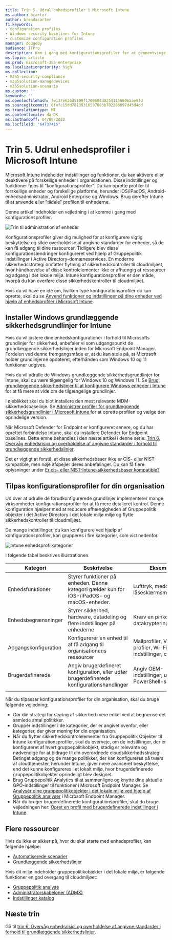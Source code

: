 ```yaml
---
title: Trin 5. Udrul enhedsprofiler i Microsoft Intune
ms.author: bcarter
author: brendacarter
f1.keywords:
- configuration profiles
- Windows security baselines for Intune
- customize configuration profiles
manager: dougeby
audience: ITPro
description: Kom i gang med konfigurationsprofiler for at gennemtvinge sikre indstillinger på enheder ved hjælp af Intune til at overføre disse sikkerhedskontroller til cloudmiljøet.
ms.topic: article
ms.prod: microsoft-365-enterprise
ms.localizationpriority: high
ms.collection:
- M365-security-compliance
- m365solution-managedevices
- m365solution-scenario
ms.custom: ''
keywords: ''
ms.openlocfilehash: fe137e626d5199f1709504d025411586965ae9fd
ms.sourcegitcommit: 6fefc15dd78139316597083b702286097d45d4dd
ms.translationtype: MT
ms.contentlocale: da-DK
ms.lasthandoff: 04/09/2022
ms.locfileid: "64737415"
---
```

# <a name="step-5-deploy-device-profiles-in-microsoft-intune"></a>Trin 5. Udrul enhedsprofiler i Microsoft Intune

Microsoft Intune indeholder indstillinger og funktioner, du kan aktivere eller deaktivere på forskellige enheder i organisationen. Disse indstillinger og funktioner føjes til "konfigurationsprofiler". Du kan oprette profiler til forskellige enheder og forskellige platforme, herunder iOS/iPadOS, Android-enhedsadministrator, Android Enterprise og Windows. Brug derefter Intune til at anvende eller "tildele" profilen til enhederne.

Denne artikel indeholder en vejledning i at komme i gang med konfigurationsprofiler. 


![Trin til administration af enheder](../media/devices/intune-mdm-step-4.png#lightbox)

Konfigurationsprofiler giver dig mulighed for at konfigurere vigtig beskyttelse og sikre overholdelse af angivne standarder for enheder, så de kan få adgang til dine ressourcer. Tidligere blev disse konfigurationsændringer konfigureret ved hjælp af Gruppepolitik indstillinger i Active Directory-domæneservices. En moderne sikkerhedsstrategi omfatter flytning af sikkerhedskontroller til cloudmiljøet, hvor håndhævelse af disse kontrolelementer ikke er afhængig af ressourcer og adgang i det lokale miljø. Intune konfigurationsprofiler er den måde, hvorpå du kan overføre disse sikkerhedskontroller til cloudmiljøet. 

Hvis du vil have en idé om, hvilken type konfigurationsprofiler du kan oprette, skal du se [Anvend funktioner og indstillinger på dine enheder ved hjælp af enhedsprofiler i Microsoft Intune](/mem/intune/configuration/device-profiles).

## <a name="deploy-windows-security-baselines-for-intune"></a>Installer Windows grundlæggende sikkerhedsgrundlinjer for Intune

Hvis du vil justere dine enhedskonfigurationer i forhold til Microsofts grundlinjer for sikkerhed, anbefaler vi som udgangspunkt de grundlæggende sikkerhedslinjer inden for Microsoft Endpoint Manager. Fordelen ved denne fremgangsmåde er, at du kan stole på, at Microsoft holder grundlinjerne opdateret, efterhånden som Windows 10 og 11 funktioner udgives. 

Hvis du vil udrulle de Windows grundlæggende sikkerhedsgrundlinjer for Intune, skal du være tilgængelig for Windows 10 og Windows 11. Se [Brug grundlæggende sikkerhedslinjer til at konfigurere Windows enheder i Intune](/mem/intune/protect/security-baselines) for at få mere at vide om de tilgængelige grundlinjer.

I øjeblikket skal du blot installere den mest relevante MDM-sikkerhedsbaselinje. Se [Administrer profiler for grundlæggende sikkerhedsgrundlinjer i Microsoft Intune ](/mem/intune/protect/security-baselines-configure)for at oprette profilen og vælge den oprindelige version.

Når Microsoft Defender for Endpoint er konfigureret senere, og du har oprettet forbindelse Intune, skal du installere Defender for Endpoint baselines. Dette emne behandles i den næste artikel i denne serie: [Trin 6. Overvåg enhedsrisici og overholdelse af angivne standarder i forhold til grundlæggende sikkerhedslinjer](manage-devices-with-intune-monitor-risk.md).

Det er vigtigt at forstå, at disse sikkerhedsbaser ikke er CIS- eller NIST-kompatible, men nøje afspejler deres anbefalinger. Du kan få flere oplysninger under [Er cis- eller NIST-Intune-sikkerhedsbaser kompatible?](https://docs.microsoft.com/mem/intune/protect/security-baselines#are-the-intune-security-baselines-cis-or-nist-compliant)

## <a name="customize-configuration-profiles-for-your-organization"></a>Tilpas konfigurationsprofiler for din organisation

Ud over at udrulle de forudkonfigurerede grundlinjer implementerer mange virksomheder konfigurationsprofiler for at få mere detaljeret kontrol. Denne konfiguration hjælper med at reducere afhængigheden af Gruppepolitik objekter i det Active Directory i det lokale miljø miljø og flytte sikkerhedskontroller til cloudmiljøet. 

De mange indstillinger, du kan konfigurere ved hjælp af konfigurationsprofiler, kan grupperes i fire kategorier, som vist nedenfor.

![Intune enhedsprofilkategorier](../media/devices/intune-device-profile-categories.png#lightbox)

I følgende tabel beskrives illustrationen.


|Kategori |Beskrivelse |Eksempler  |
|---------|---------|---------|
|Enhedsfunktioner     | Styrer funktioner på enheden. Denne kategori gælder kun for iOS-/iPadOS- og macOS-enheder.        | Lufttryk, meddelelser, låseskærmsmeddelelser        |
|Enhedsbegrænsninger     | Styrer sikkerhed, hardware, datadeling og flere indstillinger på enhederne        | Kræv en pinkode, datakryptering        |
|Adgangskonfiguration     |  Konfigurerer en enhed til at få adgang til organisationens ressourcer        | Mailprofiler, VPN-profiler, Wi-Fi indstillinger, certifikater        |
|Brugerdefinerede     | Angiv brugerdefineret konfiguration, eller udfør brugerdefinerede konfigurationshandlinger       | Angiv OEM-indstillinger, udfør PowerShell-scripts        |
|    |         |         |

Når du tilpasser konfigurationsprofiler for din organisation, skal du bruge følgende vejledning:
- Gør din strategi for styring af sikkerhed mere enkel ved at begrænse det samlede antal politikker.
- Gruppér indstillinger i de kategorier, der er angivet ovenfor, eller kategorier, der giver mening for din organisation.
- Når du flytter sikkerhedskontrolelementer fra Gruppepolitik Objekter til Intune konfigurationsprofiler, skal du overveje, om de indstillinger, der er konfigureret af hvert gruppepolitikobjekt, stadig er relevante og nødvendige for at bidrage til din overordnede cloudsikkerhedsstrategi. Betinget adgang og de mange politikker, der kan konfigureres på tværs af cloudtjenester, herunder Intune, giver mere avanceret beskyttelse, end det kunne konfigureres i et lokalt miljø, hvor brugerdefinerede gruppepolitikobjekter oprindeligt blev designet.
- Brug Gruppepolitik Analytics til at sammenligne og knytte dine aktuelle GPO-indstillinger til funktioner i Microsoft Endpoint Manager. Se [Analysér dine gruppepolitikobjekter i det lokale miljø ved hjælp af Gruppepolitik analyser](/mem/intune/configuration/group-policy-analytics) i Microsoft Endpoint Manager.
- Når du bruger brugerdefinerede konfigurationsprofiler, skal du bruge vejledningen her: [Opret en profil med brugerdefinerede indstillinger i Intune](/mem/intune/configuration/custom-settings-configure).

## <a name="additional-resources"></a>Flere ressourcer

Hvis du ikke er sikker på, hvor du skal starte med enhedsprofiler, kan følgende hjælpe:

- [Automatiserede scenarier](/mem/intune/fundamentals/guided-scenarios-overview) 
- [Grundlæggende sikkerhedslinjer](/mem/intune/protect/security-baselines)

Hvis dit miljø indeholder gruppepolitikobjekter i det lokale miljø, er følgende funktioner en god overgang til cloudmiljøet:

- [Gruppepolitik analyse](/mem/intune/configuration/group-policy-analytics)
- [Administratorskabeloner (ADMX)](/mem/intune/configuration/administrative-templates-windows)
- [Indstillinger katalog](/mem/intune/configuration/settings-catalog)


## <a name="next-steps"></a>Næste trin
Gå til [trin 6. Overvåg enhedsrisici og overholdelse af angivne standarder i forhold til grundlæggende sikkerhedslinjer](manage-devices-with-intune-monitor-risk.md).
